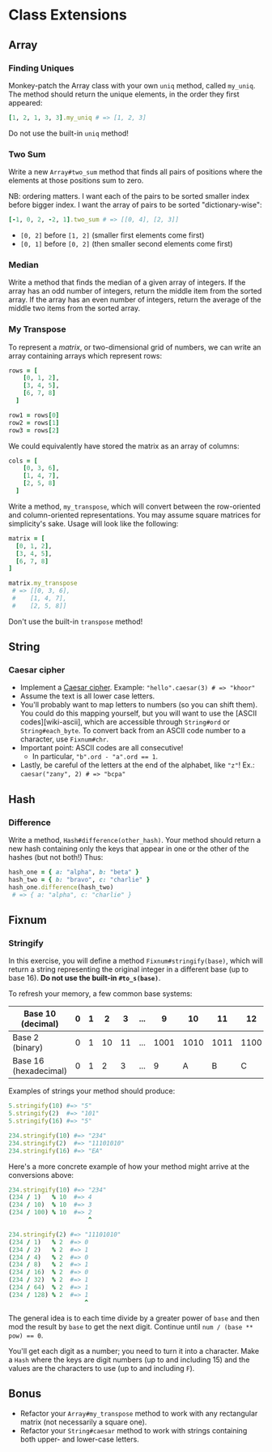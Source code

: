 # Class Extensions

## Array

### Finding Uniques
Monkey-patch the Array class with your own `uniq` method, called
`my_uniq`. The method should return the unique elements, in the order
they first appeared:

```ruby
[1, 2, 1, 3, 3].my_uniq # => [1, 2, 3]
```

Do not use the built-in `uniq` method!

### Two Sum
Write a new `Array#two_sum` method that finds all pairs of positions
where the elements at those positions sum to zero.

NB: ordering matters. I want each of the pairs to be sorted smaller
index before bigger index. I want the array of pairs to be sorted
"dictionary-wise":

```ruby
[-1, 0, 2, -2, 1].two_sum # => [[0, 4], [2, 3]]
```

* `[0, 2]` before `[1, 2]` (smaller first elements come first)
* `[0, 1]` before `[0, 2]` (then smaller second elements come first)

### Median
Write a method that finds the median of a given array of integers. If
the array has an odd number of integers, return the middle item from the
sorted array. If the array has an even number of integers, return the
average of the middle two items from the sorted array.

### My Transpose
To represent a *matrix*, or two-dimensional grid of numbers, we can
write an array containing arrays which represent rows:

```ruby
rows = [
    [0, 1, 2],
    [3, 4, 5],
    [6, 7, 8]
  ]

row1 = rows[0]
row2 = rows[1]
row3 = rows[2]
```

We could equivalently have stored the matrix as an array of
columns:

```ruby
cols = [
    [0, 3, 6],
    [1, 4, 7],
    [2, 5, 8]
  ]
```

Write a method, `my_transpose`, which will convert between the
row-oriented and column-oriented representations. You may assume square
matrices for simplicity's sake. Usage will look like the following:

```ruby
matrix = [
  [0, 1, 2],
  [3, 4, 5],
  [6, 7, 8]
]

matrix.my_transpose
 # => [[0, 3, 6],
 #    [1, 4, 7],
 #    [2, 5, 8]]
```

Don't use the built-in `transpose` method!

## String

### Caesar cipher
* Implement a [Caesar cipher][caesar-cipher]. Example:
  `"hello".caesar(3) # => "khoor"`
* Assume the text is all lower case letters.
* You'll probably want to map letters to numbers (so you can shift
  them). You could do this mapping yourself, but you will want to use
  the [ASCII codes][wiki-ascii], which are accessible through
  `String#ord` or `String#each_byte`. To convert back from an ASCII code
  number to a character, use `Fixnum#chr`.
* Important point: ASCII codes are all consecutive!
    * In particular, `"b".ord - "a".ord == 1`.
* Lastly, be careful of the letters at the end of the alphabet, like
  `"z"`! Ex.: `caesar("zany", 2) # => "bcpa"`

[caesar-cipher]: http://en.wikipedia.org/wiki/Caesar_cipher

## Hash

### Difference
Write a method, `Hash#difference(other_hash)`. Your method should return
a new hash containing only the keys that appear in one or the other of
the hashes (but not both!) Thus:

```ruby
hash_one = { a: "alpha", b: "beta" }
hash_two = { b: "bravo", c: "charlie" }
hash_one.difference(hash_two)
 # => { a: "alpha", c: "charlie" }
```

## Fixnum

### Stringify
In this exercise, you will define a method `Fixnum#stringify(base)`,
which will return a string representing the original integer in a
different base (up to base 16). **Do not use the built-in
`#to_s(base)`**.

To refresh your memory, a few common base systems:

|Base 10 (decimal)     |0|1|2|3|...|9|10|11|12|13|14|15
|----------------------|---|---|---|---|---|---|---|---|---|---|---|---|
|Base 2 (binary)       |0|1|10|11|...|1001|1010|1011|1100|1101|1110|1111|
|Base 16 (hexadecimal) |0|1|2|3|...|9|A|B|C|D|E|F|

Examples of strings your method should produce:

```ruby
5.stringify(10) #=> "5"
5.stringify(2)  #=> "101"
5.stringify(16) #=> "5"

234.stringify(10) #=> "234"
234.stringify(2)  #=> "11101010"
234.stringify(16) #=> "EA"
```

Here's a more concrete example of how your method might arrive at the
conversions above:

```ruby
234.stringify(10) #=> "234"
(234 / 1)   % 10  #=> 4
(234 / 10)  % 10  #=> 3
(234 / 100) % 10  #=> 2
                      ^

234.stringify(2) #=> "11101010"
(234 / 1)   % 2  #=> 0
(234 / 2)   % 2  #=> 1
(234 / 4)   % 2  #=> 0
(234 / 8)   % 2  #=> 1
(234 / 16)  % 2  #=> 0
(234 / 32)  % 2  #=> 1
(234 / 64)  % 2  #=> 1
(234 / 128) % 2  #=> 1
                     ^
```

The general idea is to each time divide by a greater power of `base`
and then mod the result by `base` to get the next digit. Continue until
`num / (base ** pow) == 0`.

You'll get each digit as a number; you need to turn it into a
character. Make a `Hash` where the keys are digit numbers (up to and
including 15) and the values are the characters to use (up to and
including `F`).

## Bonus

- Refactor your `Array#my_transpose` method to work with any rectangular
matrix (not necessarily a square one).
- Refactor your `String#caesar` method to work with strings containing
  both upper- and lower-case letters.
